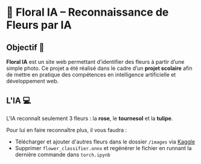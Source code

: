 # 🌿 Floral IA – Reconnaissance de Fleurs par IA

## Objectif 🧠

**Floral IA** est un site web permettant d’identifier des fleurs à partir d’une simple photo. Ce projet a été réalisé dans le cadre d’un **projet scolaire** afin de mettre en pratique des compétences en intelligence artificielle et développement web.

## L'IA 💻​

L'IA reconnaît seulement 3 fleurs : la **rose**, le **tournesol** et la **tulipe**.

Pour lui en faire reconnaître plus, il vous faudra :
- Télécharger et ajouter d'autres fleurs dans le dossier `/images` via [Kaggle](https://www.kaggle.com/datasets/l3llff/flowers)
- Supprimer `flower_classifier.onnx` et regénérer le fichier en runnant la dernière commande dans `torch.ipynb`